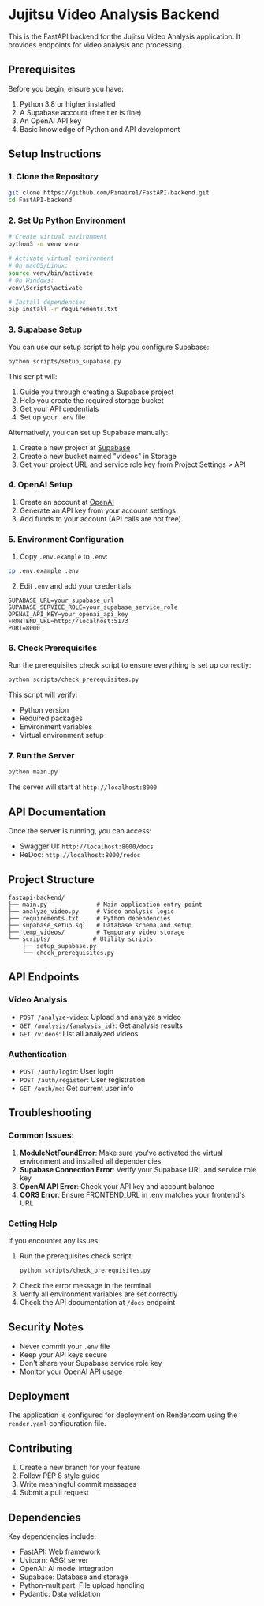 # Jujitsu Video Analysis Backend

This is the FastAPI backend for the Jujitsu Video Analysis application. It provides endpoints for video analysis and processing.

## Prerequisites

Before you begin, ensure you have:

1. Python 3.8 or higher installed
2. A Supabase account (free tier is fine)
3. An OpenAI API key
4. Basic knowledge of Python and API development

## Setup Instructions

### 1. Clone the Repository

```bash
git clone https://github.com/Pinaire1/FastAPI-backend.git
cd FastAPI-backend
```

### 2. Set Up Python Environment

```bash
# Create virtual environment
python3 -m venv venv

# Activate virtual environment
# On macOS/Linux:
source venv/bin/activate
# On Windows:
venv\Scripts\activate

# Install dependencies
pip install -r requirements.txt
```

### 3. Supabase Setup

You can use our setup script to help you configure Supabase:

```bash
python scripts/setup_supabase.py
```

This script will:

1. Guide you through creating a Supabase project
2. Help you create the required storage bucket
3. Get your API credentials
4. Set up your `.env` file

Alternatively, you can set up Supabase manually:

1. Create a new project at [Supabase](https://supabase.com)
2. Create a new bucket named "videos" in Storage
3. Get your project URL and service role key from Project Settings > API

### 4. OpenAI Setup

1. Create an account at [OpenAI](https://openAI.com)
2. Generate an API key from your account settings
3. Add funds to your account (API calls are not free)

### 5. Environment Configuration

1. Copy `.env.example` to `.env`:

```bash
cp .env.example .env
```

2. Edit `.env` and add your credentials:

```env
SUPABASE_URL=your_supabase_url
SUPABASE_SERVICE_ROLE=your_supabase_service_role
OPENAI_API_KEY=your_openai_api_key
FRONTEND_URL=http://localhost:5173
PORT=8000
```

### 6. Check Prerequisites

Run the prerequisites check script to ensure everything is set up correctly:

```bash
python scripts/check_prerequisites.py
```

This script will verify:

- Python version
- Required packages
- Environment variables
- Virtual environment setup

### 7. Run the Server

```bash
python main.py
```

The server will start at `http://localhost:8000`

## API Documentation

Once the server is running, you can access:

- Swagger UI: `http://localhost:8000/docs`
- ReDoc: `http://localhost:8000/redoc`

## Project Structure

```
fastapi-backend/
├── main.py              # Main application entry point
├── analyze_video.py     # Video analysis logic
├── requirements.txt     # Python dependencies
├── supabase_setup.sql   # Database schema and setup
├── temp_videos/         # Temporary video storage
└── scripts/            # Utility scripts
    ├── setup_supabase.py
    └── check_prerequisites.py
```

## API Endpoints

### Video Analysis

- `POST /analyze-video`: Upload and analyze a video
- `GET /analysis/{analysis_id}`: Get analysis results
- `GET /videos`: List all analyzed videos

### Authentication

- `POST /auth/login`: User login
- `POST /auth/register`: User registration
- `GET /auth/me`: Get current user info

## Troubleshooting

### Common Issues:

1. **ModuleNotFoundError**: Make sure you've activated the virtual environment and installed all dependencies
2. **Supabase Connection Error**: Verify your Supabase URL and service role key
3. **OpenAI API Error**: Check your API key and account balance
4. **CORS Error**: Ensure FRONTEND_URL in .env matches your frontend's URL

### Getting Help

If you encounter any issues:

1. Run the prerequisites check script:
   ```bash
   python scripts/check_prerequisites.py
   ```
2. Check the error message in the terminal
3. Verify all environment variables are set correctly
4. Check the API documentation at `/docs` endpoint

## Security Notes

- Never commit your `.env` file
- Keep your API keys secure
- Don't share your Supabase service role key
- Monitor your OpenAI API usage

## Deployment

The application is configured for deployment on Render.com using the `render.yaml` configuration file.

## Contributing

1. Create a new branch for your feature
2. Follow PEP 8 style guide
3. Write meaningful commit messages
4. Submit a pull request

## Dependencies

Key dependencies include:

- FastAPI: Web framework
- Uvicorn: ASGI server
- OpenAI: AI model integration
- Supabase: Database and storage
- Python-multipart: File upload handling
- Pydantic: Data validation 
